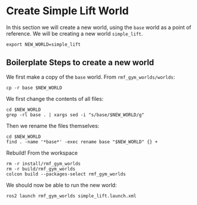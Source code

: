 # Create Simple Lift World

In this section we will create a new world, using the `base` world as a point of reference. We will be creating a new world `simple_lift`.
```
export NEW_WORLD=simple_lift
```

## Boilerplate Steps to create a new world
We first make a copy of the `base` world. From `rmf_gym_worlds/worlds`:
```
cp -r base $NEW_WORLD
```

We first change the contents of all files:
```
cd $NEW_WORLD
grep -rl base . | xargs sed -i "s/base/$NEW_WORLD/g"
```

Then we rename the files themselves:
```
cd $NEW_WORLD
find . -name '*base*' -exec rename base "$NEW_WORLD" {} +
```

Rebuild! From the workspace
```
rm -r install/rmf_gym_worlds
rm -r build/rmf_gym_worlds
colcon build --packages-select rmf_gym_worlds
```

We should now be able to run the new world:
```
ros2 launch rmf_gym_worlds simple_lift.launch.xml
``` 
